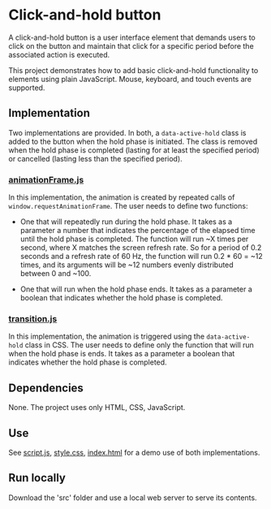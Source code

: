 # Click-and-hold button

A click-and-hold button is a user interface element that demands users to click on the button and maintain that click for a specific period before the associated action is executed.

This project demonstrates how to add basic click-and-hold functionality to elements using plain JavaScript. Mouse, keyboard, and touch events are supported.

## Implementation

Two implementations are provided. In both, a `data-active-hold` class is added to the button when the hold phase is initiated. The class is removed when the hold phase is completed (lasting for at least the specified period) or cancelled (lasting less than the specified period).

### [animationFrame.js](src/js/animationFrame.js)

In this implementation, the animation is created by repeated calls of `window.requestAnimationFrame`. The user needs to define two functions:

* One that will repeatedly run during the hold phase. It takes as a parameter a number that indicates the percentage of the elapsed time until the hold phase is completed. The function will run ~X times per second, where X matches the screen refresh rate. So for a period of 0.2 seconds and a refresh rate of 60 Hz, the function will run 0.2 * 60 = ~12 times, and its arguments will be ~12 numbers evenly distributed between 0 and ~100.

* One that will run when the hold phase ends. It takes as a parameter a boolean that indicates whether the hold phase is completed.

### [transition.js](src/js/transition.js)

In this implementation, the animation is triggered using the `data-active-hold` class in CSS. The user needs to define only the function that will run when the hold phase is ends. It takes as a parameter a boolean that indicates whether the hold phase is completed.

## Dependencies

None. The project uses only HTML, CSS, JavaScript.

## Use

See [script.js](src/js/script.js), [style.css](src/style.css), [index.html](src/index.html) for a demo use of both implementations.

## Run locally

Download the 'src' folder and use a local web server to serve its contents.
